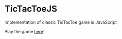 # TicTacToeJS

Implementation of classic TicTacToe game is JavaScript


Play the game <a href="https://przewnic.github.io/TicTacToeJS/">here</a>!
